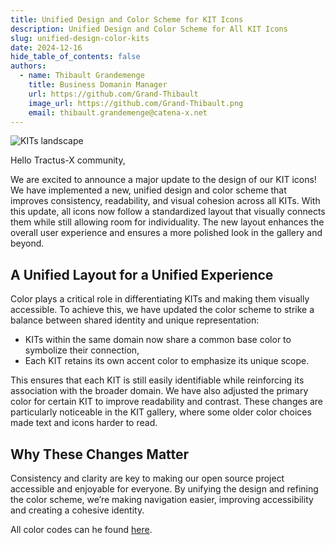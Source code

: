 ```yaml
---
title: Unified Design and Color Scheme for KIT Icons
description: Unified Design and Color Scheme for All KIT Icons
slug: unified-design-color-kits
date: 2024-12-16
hide_table_of_contents: false
authors:
  - name: Thibault Grandemenge
    title: Business Domanin Manager
    url: https://github.com/Grand-Thibault
    image_url: https://github.com/Grand-Thibault.png
    email: thibault.grandemenge@catena-x.net
---
```


![KITs landscape](@site/static/img/kits/KIT_landscape.svg)

Hello Tractus-X community,

We are excited to announce a major update to the design of our KIT icons! We have implemented a new, unified design and color scheme that improves consistency, readability, and visual cohesion across all KITs. With this update, all icons now follow a standardized layout that visually connects them while still allowing room for individuality. The new layout enhances the overall user experience and ensures a more polished look in the gallery and beyond.

## A Unified Layout for a Unified Experience

Color plays a critical role in differentiating KITs and making them visually accessible. To achieve this, we have updated the color scheme to strike a balance between shared identity and unique representation:

- KITs within the same domain now share a common base color to symbolize their connection,
- Each KIT retains its own accent color to emphasize its unique scope.

This ensures that each KIT is still easily identifiable while reinforcing its association with the broader domain. We have also adjusted the primary color for certain KIT to improve readability and contrast. These changes are particularly noticeable in the KIT gallery, where some older color choices made text and icons harder to read.

## Why These Changes Matter

Consistency and clarity are key to making our open source project accessible and enjoyable for everyone. By unifying the design and refining the color scheme, we’re making navigation easier, improving accessibility and creating a cohesive identity.

All color codes can he found [here](https://github.com/eclipse-tractusx/eclipse-tractusx.github.io/blob/main/static/img/kits/kit-colors.md).
